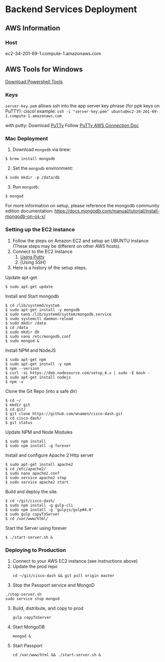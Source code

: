 # Backend Services Deployment

## AWS Information
### Host
ec2-34-201-69-1.compute-1.amazonaws.com

## AWS Tools for Windows
[Download Powershell Tools](https://aws.amazon.com/powershell/)

### Keys
`server-key.pem` allows ssh into the app server
key phrase (for ppk keys on PuTTY): cisco!
example: `ssh -i "server-key.pem" ubuntu@ec2-34-201-69-1.compute-1.amazonaws.com`


with putty:
Download [PuTTy](https://www.chiark.greenend.org.uk/~sgtatham/putty/)
Follow [PuTTy AWS Connection Doc](https://docs.aws.amazon.com/AWSEC2/latest/UserGuide/putty.html)

### Mac Deployment

1. Download `mongodb` via brew:
```
$ brew install mongodb
```

2. Set the `mongodb` environment:
```
$ sudo mkdir -p /data/db
```

3. Run `mongodb`:
```
$ mongod
```
For more information on setup, please reference the mongodb community edition documentation: https://docs.mongodb.com/manual/tutorial/install-mongodb-on-os-x/

### Setting up the EC2 instance
1. Follow the steps on Amazon EC2 and setup an UBUNTU instance (These steps may be different on other AWS hosts).
2. Connect to the EC2 Instance
   1. [Using Putty](https://docs.aws.amazon.com/AWSEC2/latest/UserGuide/putty.html?icmpid=docs_ec2_console)
   2. [Using SSH]
2. Here is a history of the setup steps.

Update apt-get
```
$ sudo apt-get update
```

Install and Start mongodb
```
$ cd /lib/systemd/system
$ sudo apt-get install -y mongodb
$ sudo nano /lib/systemd/system/mongodb.service
$ sudo systemctl daemon-reload
$ sudo mkdir /data
$ cd /data
$ sudo mkdir db
$ sudo nano /etc/mongodb.conf
$ sudo mongod &
```

Install NPM and NodeJS
```
$ sudo apt-get npm
$ sudo apt-get install -y npm
$ npm --version
$ curl -sL https://deb.nodesource.com/setup_6.x | sudo -E bash -
$ sudo apt-get install nodejs
$ npm -v
```

Clone the Git Repo (into a safe dir)
```
$ cd ~/
$ mkdir git
$ cd git/
$ git clone https://github.com/wnamen/cisco-dash.git
$ cd cisco-dash/
$ git status
```

Update NPM and Node Modules
```
$ sudo npm install
$ sudo npm install -g forever
```
Install and configure Apache 2 Http server
```
$ sudo apt-get install apache2
$ cd /etc/apache2/
$ sudo nano apache2.conf
$ sudo service apache2 stop
$ sudo service apache2 start
```

Build and deploy the site.
```
$ cd ~/git/cisco-dash/
$ sudo npm install -g gulp-cli
$ sudo npm install -g 'gulpjs/gulp#4.0'
$ sudo gulp copyToServer
$ cd /var/www/html/
```

Start the Server using forever
```
$ ./start-server.sh &
```

### Deploying to Production
1. Connect to your AWS EC2 instance (see instructions above)
2. Update the prod repo
   ```
   cd ~/git/cisco-dash && git pull origin master
   ```
3. Stop the Passport service and MongoD
  ```
  ./stop-server.sh
  sudo service stop mongod
  ```

3. Build, distribute, and copy to prod
   ```
   gulp copyToServer
   ```
4. Start MongoDB
   ```
   mongod &
   ```
5. Start Passport
   ```
   cd /var/www/html && ./start-server.sh &
   ```
